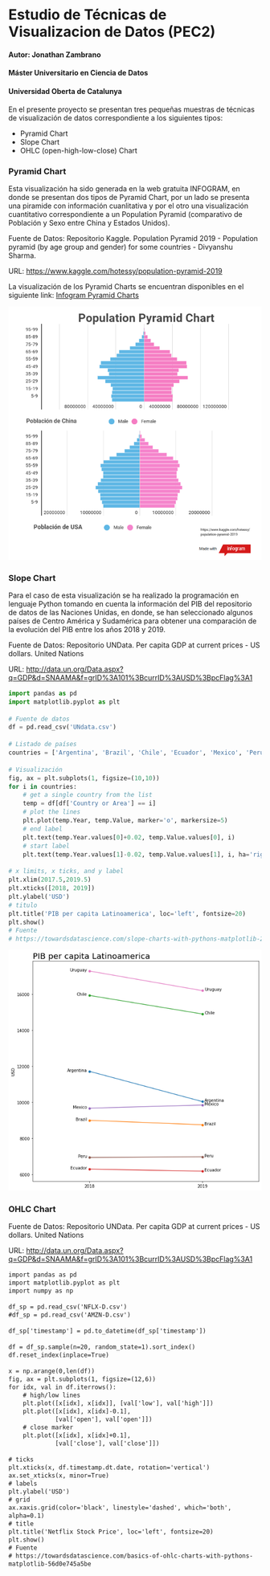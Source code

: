 # Estudio de Técnicas de Visualizacion de Datos (PEC2)

#### Autor:  Jonathan Zambrano
#### Máster Universitario en Ciencia de Datos
#### Universidad Oberta de Catalunya

En el presente proyecto se presentan tres pequeñas muestras de técnicas de visualización de datos correspondiente a los siguientes tipos:
 - Pyramid Chart
 - Slope Chart
 - OHLC (open-high-low-close) Chart

### Pyramid Chart

Esta visualización ha sido generada en la web gratuita INFOGRAM, en donde se presentan dos tipos de Pyramid Chart, por un lado se presenta una piramide con información cuanlitativa y por el otro una visualización cuantitativo correspondiente a un Population Pyramid (comparativo de Población y Sexo entre China y Estados Unidos).

Fuente de Datos: Repositorio Kaggle. Population Pyramid 2019 - Population pyramid (by age group and gender) for some countries - Divyanshu Sharma.

URL: https://www.kaggle.com/hotessy/population-pyramid-2019

La visualización de los Pyramid Charts se encuentran disponibles en el siguiente link: [Infogram Pyramid Charts](https://infogram.com/pyramid-charts-1hxr4zx9dzl8o6y?live)

![Infogram - Population Pyramid Chart](image/Population_Pyramid_Chart.png)


### Slope Chart

Para el caso de esta visualización se ha realizado la programación en lenguaje Python tomando en cuenta la información del PIB del repositorio de datos de las Naciones Unidas, en donde, se han seleccionado algunos países de Centro América y Sudamérica para obtener una comparación de la evolución del PIB entre los años 2018 y 2019. 

Fuente de Datos: Repositorio UNData. Per capita GDP at current prices - US dollars. United Nations

URL: http://data.un.org/Data.aspx?q=GDP&d=SNAAMA&f=grID%3A101%3BcurrID%3AUSD%3BpcFlag%3A1

``` Python
import pandas as pd
import matplotlib.pyplot as plt

# Fuente de datos
df = pd.read_csv('UNdata.csv')

# Listado de países
countries = ['Argentina', 'Brazil', 'Chile', 'Ecuador', 'Mexico', 'Peru', 'Uruguay']

# Visualización
fig, ax = plt.subplots(1, figsize=(10,10))
for i in countries:
    # get a single country from the list
    temp = df[df['Country or Area'] == i]
    # plot the lines
    plt.plot(temp.Year, temp.Value, marker='o', markersize=5)
    # end label
    plt.text(temp.Year.values[0]+0.02, temp.Value.values[0], i)
    # start label
    plt.text(temp.Year.values[1]-0.02, temp.Value.values[1], i, ha='right')
    
# x limits, x ticks, and y label 
plt.xlim(2017.5,2019.5)
plt.xticks([2018, 2019])
plt.ylabel('USD')
# titulo
plt.title('PIB per capita Latinoamerica', loc='left', fontsize=20)
plt.show()
# Fuente
# https://towardsdatascience.com/slope-charts-with-pythons-matplotlib-2c3456c137b8
```
![PIB Países Latinoamericanos 2018-201](image/Slope_Chart_PIB.png)

### OHLC Chart

Fuente de Datos: Repositorio UNData. Per capita GDP at current prices - US dollars. United Nations

URL: http://data.un.org/Data.aspx?q=GDP&d=SNAAMA&f=grID%3A101%3BcurrID%3AUSD%3BpcFlag%3A1

```
import pandas as pd
import matplotlib.pyplot as plt
import numpy as np

df_sp = pd.read_csv('NFLX-D.csv')
#df_sp = pd.read_csv('AMZN-D.csv')

df_sp['timestamp'] = pd.to_datetime(df_sp['timestamp']) 

df = df_sp.sample(n=20, random_state=1).sort_index()
df.reset_index(inplace=True)

x = np.arange(0,len(df))
fig, ax = plt.subplots(1, figsize=(12,6))
for idx, val in df.iterrows():
    # high/low lines
    plt.plot([x[idx], x[idx]], [val['low'], val['high']])
    plt.plot([x[idx], x[idx]-0.1], 
             [val['open'], val['open']])
    # close marker
    plt.plot([x[idx], x[idx]+0.1], 
             [val['close'], val['close']])

# ticks
plt.xticks(x, df.timestamp.dt.date, rotation='vertical')
ax.set_xticks(x, minor=True)
# labels
plt.ylabel('USD')
# grid
ax.xaxis.grid(color='black', linestyle='dashed', which='both', alpha=0.1)
# title
plt.title('Netflix Stock Price', loc='left', fontsize=20)
plt.show()
# Fuente
# https://towardsdatascience.com/basics-of-ohlc-charts-with-pythons-matplotlib-56d0e745a5be
```

